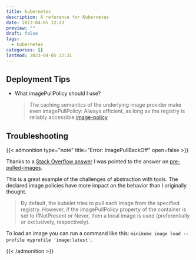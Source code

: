 ```yaml
---
title: kubernetes
description: A reference for Kubernetes
date: 2023-04-05 12:23
preview: ""
draft: false
tags:
  - kubernetes
categories: []
lastmod: 2023-04-05 12:31
---
```


## Deployment Tips

- What imagePullPolicy should I use?
  > The caching semantics of the underlying image provider make even imagePullPolicy: Always efficient, as long as the registry is reliably accessible.[image-policy]

## Troubleshooting

{{< admonition type="note" title="Error: ImagePullBackOff" open=false >}}

Thanks to a [Stack Overflow answer](https://stackoverflow.com/a/64003061/68698) I was pointed to the answer on [pre-pulled-images](https://kubernetes.io/docs/concepts/containers/images/#pre-pulled-images).

This is a great example of the challenges of abstraction with tools.
The declared image policies have more impact on the behavior than I originally thought.

> By default, the kubelet tries to pull each image from the specified registry. However, if the imagePullPolicy property of the container is set to IfNotPresent or Never, then a local image is used (preferentially or exclusively, respectively).

To load an image you can run a command like this: `minikube image load --profile myprofile 'image:latest'`.

{{< /admonition >}}

[image-policy]: https://kubernetes.io/docs/concepts/containers/images/#image-pull-policy
